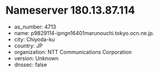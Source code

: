 # Nameserver 180.13.87.114

* as_number: 4713
* name: p9829114-ipngn16401marunouchi.tokyo.ocn.ne.jp.
* city: Chiyoda-ku
* country: JP
* organization: NTT Communications Corporation
* version: Unknown
* dnssec: false
